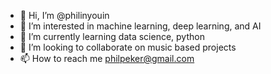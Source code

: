 - 👋 Hi, I’m @philinyouin
- 👀 I’m interested in machine learning, deep learning, and AI
- 🌱 I’m currently learning data science, python
- 🤝 I’m looking to collaborate on music based projects
- 📫 How to reach me philpeker@gmail.com

<!---
philinyouin/philinyouin is a ✨ special ✨ repository because its `README.md` (this file) appears on your GitHub profile.
You can click the Preview link to take a look at your changes.
--->
